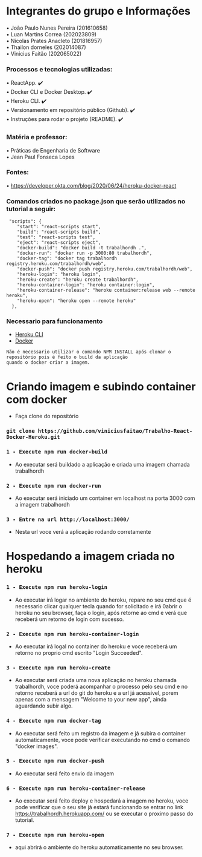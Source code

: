 # Integrantes do grupo e Informações
• João Paulo Nunes Pereira (201610658) <br/>
• Luan Martins Correa (202023809) <br/>
• Nicolas Prates Anacleto (201816957) <br/>
• Thailon dorneles (202014087) <br/>
• Vinicius Faitão (202065022) <br/>

### Processos e tecnologias utilizadas:
• ReactApp. :heavy_check_mark: <br/>
• Docker CLI e Docker Desktop. :heavy_check_mark: <br/>
• Heroku CLI. :heavy_check_mark: <br/>
• Versionamento em repositório público (Github). :heavy_check_mark: <br/>
• Instruções para rodar o projeto (README). :heavy_check_mark: <br/>

### Matéria e professor:
• Práticas de Engenharia de Software <br/>
• Jean Paul Fonseca Lopes

### Fontes:
• https://developer.okta.com/blog/2020/06/24/heroku-docker-react

### Comandos criados no package.json que serão utilizados no tutorial a seguir:

```
 "scripts": {
    "start": "react-scripts start",
    "build": "react-scripts build",
    "test": "react-scripts test",
    "eject": "react-scripts eject",
    "docker-build": "docker build -t trabalhordh .",
    "docker-run": "docker run -p 3000:80 trabalhordh",
    "docker-tag": "docker tag trabalhordh registry.heroku.com/trabalhordh/web",
    "docker-push": "docker push registry.heroku.com/trabalhordh/web",
    "heroku-login": "heroku login",
    "heroku-create": "heroku create trabalhordh",
    "heroku-container-login": "heroku container:login",
    "heroku-container-release": "heroku container:release web --remote heroku",
    "heroku-open": "heroku open --remote heroku"
  },
```

### Necessario para funcionamento
- <a href=“https://devcenter.heroku.com/articles/heroku-cli#download-and-install“>Heroku CLI</a>
- <a href=“https://docs.docker.com/get-docker/“>Docker</a>


```
Não é necessario utilizar o comando NPM INSTALL após clonar o repositório pois é feito o build da aplicação 
quando o docker criar a imagem. 
```

# Criando imagem e subindo container com docker

- Faça clone do repositório
### `git clone https://github.com/viniciusfaitao/Trabalho-React-Docker-Heroku.git`

### `1 - Execute npm run docker-build`
- Ao executar será buildado a aplicação e criada uma imagem chamada trabalhordh

### `2 - Execute npm run docker-run`
- Ao executar será iniciado um container em localhost na porta 3000 com a imagem trabalhordh

### `3 - Entre na url http://localhost:3000/`
- Nesta url voce verá a aplicação rodando corretamente


# Hospedando a imagem criada no heroku


### `1 - Execute npm run heroku-login`
- Ao executar irá logar no ambiente do heroku, repare no seu cmd que é necessario clicar qualquer tecla quando for solicitado e irá 0abrir o heroku no seu browser, faça o login, após retorne ao cmd e verá que receberá um retorno de login com sucesso.

### `2 - Execute npm run heroku-container-login`
- Ao executar irá logal no container do heroku e voce receberá um retorno no proprio cmd escrito "Login Succeeded".

### `3 - Execute npm run heroku-create`
- Ao executar será criada uma nova aplicação no heroku chamada trabalhordh, voce poderá acompanhar o processo pelo seu cmd e no retorno receberá a url do git do heroku e a url já acessivel, porem apenas com a mensagem "Welcome to your new app", ainda aguardando subir algo.

### `4 - Execute npm run docker-tag`
- Ao executar será feito um registro da imagem e já subira o container automaticamente, voce pode verificar executando no cmd o comando "docker images".

### `5 - Execute npm run docker-push`
- Ao executar será feito envio da imagem

### `6 - Execute npm run heroku-container-release`
- Ao executar será feito deploy e hospedará a imagem no heroku, voce pode verificar que o seu site já estará funcionando se entrar no link https://trabalhordh.herokuapp.com/ ou se executar o proximo passo do tutorial.

### `7 - Execute npm run heroku-open`
- aqui abrirá o ambiente do heroku automaticamente no seu browser.
